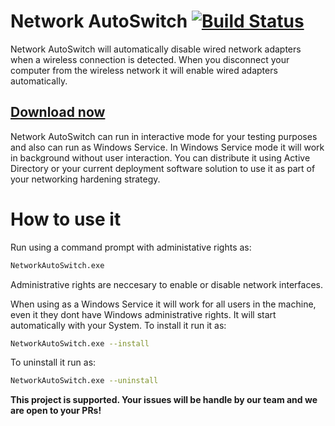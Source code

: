 # Network AutoSwitch [![Build Status](https://ci.appveyor.com/api/projects/status/github/Tulpep/network-autoswitch)](https://ci.appveyor.com/project/tulpep/network-autoswitch)

Network AutoSwitch will automatically disable wired network adapters when a wireless connection is detected. When you disconnect your computer from the wireless network it will enable wired adapters automatically. 

## [Download now](https://github.com/Tulpep/Network-AutoSwitch/releases/latest)

Network AutoSwitch can run in interactive mode for your testing purposes and also can run as Windows Service. In Windows Service mode it will work in background without user interaction. You can distribute it using Active Directory or your current deployment software solution to use it as part of your networking hardening strategy.

# How to use it
Run using a command prompt with administative rights as:
```bash
NetworkAutoSwitch.exe
```
Administrative rights are neccesary to enable or disable network interfaces.

When using as a Windows Service it will work for all users in the machine, even it they dont have Windows administrative rights. It will start automatically with your System.
To install it run it as:
```bash
NetworkAutoSwitch.exe --install
```

To uninstall it run as:
```bash
NetworkAutoSwitch.exe --uninstall
```


**This project is supported. Your issues will be handle by our team and we are open to your PRs!**



